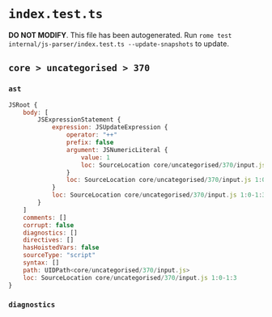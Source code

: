 # `index.test.ts`

**DO NOT MODIFY**. This file has been autogenerated. Run `rome test internal/js-parser/index.test.ts --update-snapshots` to update.

## `core > uncategorised > 370`

### `ast`

```javascript
JSRoot {
	body: [
		JSExpressionStatement {
			expression: JSUpdateExpression {
				operator: "++"
				prefix: false
				argument: JSNumericLiteral {
					value: 1
					loc: SourceLocation core/uncategorised/370/input.js 1:0-1:1
				}
				loc: SourceLocation core/uncategorised/370/input.js 1:0-1:3
			}
			loc: SourceLocation core/uncategorised/370/input.js 1:0-1:3
		}
	]
	comments: []
	corrupt: false
	diagnostics: []
	directives: []
	hasHoistedVars: false
	sourceType: "script"
	syntax: []
	path: UIDPath<core/uncategorised/370/input.js>
	loc: SourceLocation core/uncategorised/370/input.js 1:0-1:3
}
```

### `diagnostics`

```

```
